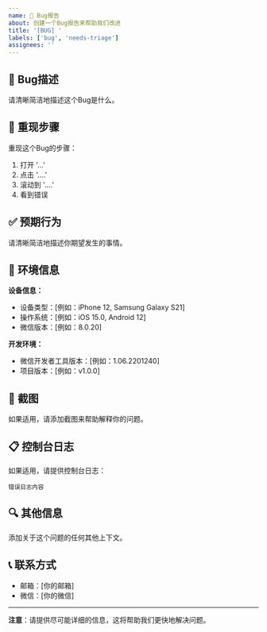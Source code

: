 ```yaml
---
name: 🐛 Bug报告
about: 创建一个Bug报告来帮助我们改进
title: '[BUG] '
labels: ['bug', 'needs-triage']
assignees: ''
---
```


## 🐛 Bug描述

请清晰简洁地描述这个Bug是什么。

## 🔄 重现步骤

重现这个Bug的步骤：

1. 打开 '...'
2. 点击 '....'
3. 滚动到 '....'
4. 看到错误

## ✅ 预期行为

请清晰简洁地描述你期望发生的事情。

## 📱 环境信息

**设备信息：**
- 设备类型：[例如：iPhone 12, Samsung Galaxy S21]
- 操作系统：[例如：iOS 15.0, Android 12]
- 微信版本：[例如：8.0.20]

**开发环境：**
- 微信开发者工具版本：[例如：1.06.2201240]
- 项目版本：[例如：v1.0.0]

## 📸 截图

如果适用，请添加截图来帮助解释你的问题。

## 📋 控制台日志

如果适用，请提供控制台日志：

```
错误日志内容
```

## 🔍 其他信息

添加关于这个问题的任何其他上下文。

## 📞 联系方式

- 邮箱：[你的邮箱]
- 微信：[你的微信]

---

**注意**：请提供尽可能详细的信息，这将帮助我们更快地解决问题。 